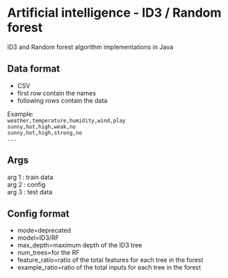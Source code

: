 # Artificial intelligence - ID3 / Random forest
ID3 and Random forest algorithm implementations in Java


## Data format
- CSV
- first row contain the names
- following rows contain the data  

Example:  
`weather,temperature,humidity,wind,play`  
`sunny,hot,high,weak,no`  
`sunny,hot,high,strong,no`   
`...`

## Args
arg 1 : train data  
arg 2 : config   
arg 3 : test data  

## Config format
- mode=deprecated 
- model=ID3/RF
- max_depth=maximum depth of the ID3 tree 
- num_trees=for the RF
- feature_ratio=ratio of the total features for each tree in the forest
- example_ratio=ratio of the total inputs for each tree in the forest
